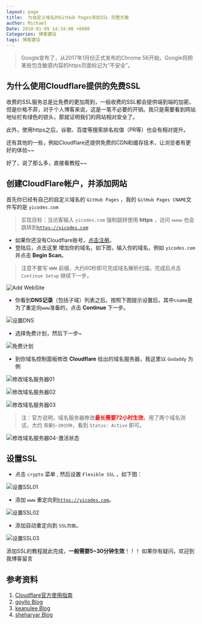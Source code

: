 ```yaml
---
layout: page
title:  为自定义域名的GitHub Pages添加SSL 完整方案
author: Michael
Date: 2018-01-09 14:34:00 +8000
Categories: 博客建设
tags: 博客建设
---
```


>Google宣布了，从2017年1月份正式发布的Chrome 56开始，Google将把某些包含敏感内容的https页面标记为“不安全”。

## 为什么使用Cloudflare提供的免费SSL

收费的SSL服务总是比免费的更加周到，一般收费的SSL都会提供端到端的加密。但是价格不菲，对于个人博客来说，这是一笔不必要的开销。我只是需要看到网站地址栏有绿色的锁头，那就证明我们的网站相对安全了。

此外，使用https之后，谷歌、百度等搜索排名权值（PR等）也会有相对提升。

还有其他的一些，例如Cloudflare还提供免费的CDN和缓存技术，让浏览者有更好的体验~~

好了，说了那么多，直接看教程~~

## 创建CloudFlare帐户，并添加网站

首先你已经有自己的自定义域名的 `GitHub Pages` ，我的 `GitHub Pages CNAME`文件写的是 `yicodes.com`

>实现目标：当访客输入 `yicodes.com` 强制跳转使用 **https** ，访问 `wwww` 也会跳转到[`https://yicodes.com`](https://yicodes.com)

- 如果你还没有Cloudflare账号，[点击注册](https://www.cloudflare.com/a/sign-up)。
- 登陆后，点击这里 增加你的域名，如下图，输入你的域名，例如 `yicodes.com` 并点击 **Begin Scan**。

 >注意不要写 `WWW` 前缀，大约60秒即可完成域名解析扫描。完成后点击 `Continue Setup` 继续下一步。

 ![Add WebSite](http://upload-images.jianshu.io/upload_images/563374-ba1e1c4714d27acd.png?imageMogr2/auto-orient/strip%7CimageView2/2/w/1240)

- 你看到**DNS记录**（包括子域）列表之后，按照下图提示设置后，其中`cname`是为了重定向`www`准备的，点击 **Continue** 下一步。

 ![设置DNS](http://upload-images.jianshu.io/upload_images/563374-48fd235719bd6217.png?imageMogr2/auto-orient/strip%7CimageView2/2/w/1240)

- 选择免费计划，然后下一步~

 ![免费计划](http://upload-images.jianshu.io/upload_images/563374-2276dc6154c21f51.png?imageMogr2/auto-orient/strip%7CimageView2/2/w/1240)


- 到你域名控制面板修改 **Cloudflare** 给出的域名服务器，我这里以 `Godaddy` 为例

 ![修改域名服务器01](http://upload-images.jianshu.io/upload_images/563374-0973d9ad7bb3342e.png?imageMogr2/auto-orient/strip%7CimageView2/2/w/1240)

 ![修改域名服务器02](http://upload-images.jianshu.io/upload_images/563374-f05cfd6d4ff8d3a5.png?imageMogr2/auto-orient/strip%7CimageView2/2/w/1240)

 ![修改域名服务器03](http://upload-images.jianshu.io/upload_images/563374-3b2854e9bab36e2d.png?imageMogr2/auto-orient/strip%7CimageView2/2/w/1240)

 >注：官方说明，域名服务器修改<font color='red'>**最长需要72小时生效**</font>，用了两个域名测试，大约 `需要5~30分钟`，看到 `Status: Active` 即可。

 ![修改域名服务器04-激活状态](http://upload-images.jianshu.io/upload_images/563374-c602d6db4f0abd65.png?imageMogr2/auto-orient/strip%7CimageView2/2/w/1240)



## 设置SSL

- 点击 `crypto` 菜单 , 然后设置 `Flexible SSL` ，如下图：

 ![设置SSL01](http://upload-images.jianshu.io/upload_images/563374-0bac6287c04d4269.png?imageMogr2/auto-orient/strip%7CimageView2/2/w/1240)

- 添加 `www` 重定向到[`https://yicodes.com`](https://yicodes.com)。
 
 ![设置SSL02](http://upload-images.jianshu.io/upload_images/563374-576b4bc6e0662fb2.png?imageMogr2/auto-orient/strip%7CimageView2/2/w/1240)

- 添加自动重定向到 `SSL页面`。

 ![设置SSL03](http://upload-images.jianshu.io/upload_images/563374-5c89ffa3ca891b6f.png?imageMogr2/auto-orient/strip%7CimageView2/2/w/1240)


添加SSL的教程就此完成，**一般需要5~30分钟生效**！！！ 如果你有疑问，欢迎到我博客留言


## 参考资料

1. [Cloudflare官方使用指南](https://blog.cloudflare.com/secure-and-fast-github-pages-with-cloudflare/)
2. [goyllo Blog](https://www.goyllo.com/github/pages/free-cloudflare-ssl-for-custom-domain/)
3. [keanulee Blog](https://blog.keanulee.com/2014/10/11/setting-up-ssl-on-github-pages.html)
4. [sheharyar Blog](https://sheharyar.me/blog/free-ssl-for-github-pages-with-custom-domains/)





